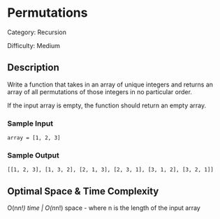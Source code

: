 # Permutations

Category: Recursion

Difficulty: Medium

## Description

Write a function that takes in an array of unique integers and returns an
array of all permutations of those integers in no particular order.


If the input array is empty, the function should return an empty array.


### Sample Input
```
array = [1, 2, 3]
```

### Sample Output
```
[[1, 2, 3], [1, 3, 2], [2, 1, 3], [2, 3, 1], [3, 1, 2], [3, 2, 1]]
```

## Optimal Space & Time Complexity

O(n*n!) time | O(n*n!) space - where n is the length of the input array
